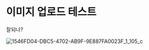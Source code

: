 # 이미지 업로드 테스트

잘되나?

![1546FD04-DBC5-4702-AB9F-9E887FA0023F_1_105_c](/Users/leejeongmin/Desktop/MossyStone01.github.io/images/2025-02-05-Test/1546FD04-DBC5-4702-AB9F-9E887FA0023F_1_105_c-8743590.jpeg)

